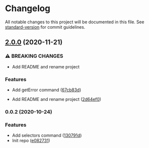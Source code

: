# Changelog

All notable changes to this project will be documented in this file. See [standard-version](https://github.com/conventional-changelog/standard-version) for commit guidelines.

## [2.0.0](https://github.com/gonzalpetraglia/abi-reader/compare/v0.0.2...v2.0.0) (2020-11-21)


### ⚠ BREAKING CHANGES

* Add README and rename project

### Features

* Add getError command ([67cb83d](https://github.com/gonzalpetraglia/abi-reader/commit/67cb83d24a2b03afa3b316c9781a426601d721d7))


* Add README and rename project ([2d64ef0](https://github.com/gonzalpetraglia/abi-reader/commit/2d64ef0dde7a4ec5ede6e96d76e8dcf00653e728))

### 0.0.2 (2020-10-24)


### Features

* Add selectors command ([130791d](https://github.com/gonzalpetraglia/abi-reader/commit/130791dc86bf090ffe24ae2b8ed87f314c26092b))
* Init repo ([e082731](https://github.com/gonzalpetraglia/abi-reader/commit/e0827316512ebb7e3c27d861b323f19aafca8619))
